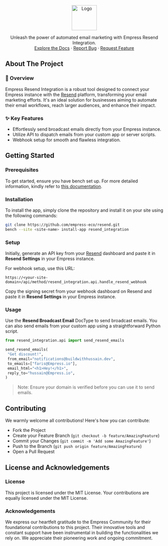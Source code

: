 <div align="center">
<img src="https://grow.empress.eco/uploads/default/original/2X/1/1f1e1044d3864269d2a613577edb9763890422ab.png" alt="Logo" width="80" height="80">

<p align="center">
Unleash the power of automated email marketing with Empress Resend Integration.
<br />
<a href="https://grow.empress.eco/">Explore the Docs</a>
·
<a href="https://github.com/empress-eco/resend/issues">Report Bug</a>
·
<a href="https://github.com/empress-eco/resend/issues">Request Feature</a>
</p>
</div>

## About The Project

### 📖 Overview
Empress Resend Integration is a robust tool designed to connect your Empress instance with the [Resend](https://resend.com) platform, transforming your email marketing efforts. It's an ideal solution for businesses aiming to automate their email workflows, reach larger audiences, and enhance their impact.

### ✨ Key Features
- Effortlessly send broadcast emails directly from your Empress instance.
- Utilize API to dispatch emails from your custom app or server scripts.
- Webhook setup for smooth and flawless integration.

## Getting Started

### Prerequisites
To get started, ensure you have bench set up. For more detailed information, kindly refer to [this documentation](https://Empressframework.com/docs/v14/user/en/installation).

### Installation
To install the app, simply clone the repository and install it on your site using the following commands:

```sh
git clone https://github.com/empress-eco/resend.git
bench --site <site-name> install-app resend_integration
```

### Setup
Initially, generate an API key from your [Resend](https://resend.com) dashboard and paste it in **Resend Settings** in your Empress instance.

For webhook setup, use this URL:

```
https://<your-site-domain>/api/method/resend_integration.api.handle_resend_webhook
```
Copy the signing secret from your webhook dashboard on Resend and paste it in **Resend Settings** in your Empress instance.

### Usage
Use the **Resend Broadcast Email** DocType to send broadcast emails. You can also send emails from your custom app using a straightforward Python script.

```python
from resend_integration.api import send_resend_emails

send_resend_emails(
 "Get discount!",
 from_email="notifications@buildwithhussain.dev",
 to_emails=["faris@Empress.io"],
 email_html="<h1>Hey!</h1>",
 reply_to="hussain@Empress.io",
)
```
> Note: Ensure your domain is verified before you can use it to send emails.

## Contributing
We warmly welcome all contributions! Here's how you can contribute:

- Fork the Project
- Create your Feature Branch (`git checkout -b feature/AmazingFeature`)
- Commit your Changes (`git commit -m 'Add some AmazingFeature'`)
- Push to the Branch (`git push origin feature/AmazingFeature`)
- Open a Pull Request

## License and Acknowledgements

### License
This project is licensed under the MIT License. Your contributions are equally licensed under the MIT License.

### Acknowledgements
We express our heartfelt gratitude to the Empress Community for their foundational contributions to this project. Their innovative tools and constant support have been instrumental in building the functionalities we rely on. We appreciate their pioneering work and ongoing commitment.